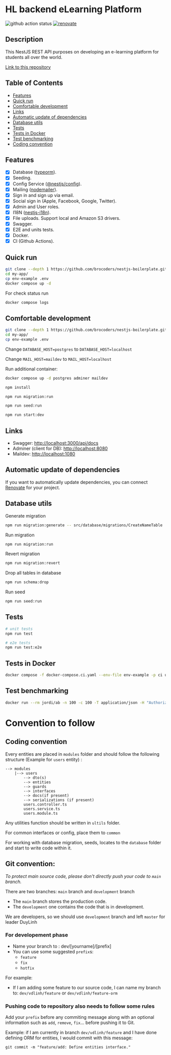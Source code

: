 # HL backend eLearning Platform

![github action status](https://github.com/brocoders/nestjs-boilerplate/actions/workflows/docker-e2e.yml/badge.svg)
[![renovate](https://img.shields.io/badge/renovate-enabled-%231A1F6C?logo=renovatebot)](https://app.renovatebot.com/dashboard)

## Description <!-- omit in toc -->

This NestJS REST API purposes on developing an e-learning platform for students all over the world.

[Link to this repository](https://github.com/baole1998/Odin-eLearning-BE-JS)

## Table of Contents <!-- omit in toc -->

- [Features](#features)
- [Quick run](#quick-run)
- [Comfortable development](#comfortable-development)
- [Links](#links)
- [Automatic update of dependencies](#automatic-update-of-dependencies)
- [Database utils](#database-utils)
- [Tests](#tests)
- [Tests in Docker](#tests-in-docker)
- [Test benchmarking](#test-benchmarking)
- [Coding convention](#coding-convention)

## Features

- [x] Database ([typeorm](https://www.npmjs.com/package/typeorm)).
- [x] Seeding.
- [x] Config Service ([@nestjs/config](https://www.npmjs.com/package/@nestjs/config)).
- [x] Mailing ([nodemailer](https://www.npmjs.com/package/nodemailer)).
- [x] Sign in and sign up via email.
- [x] Social sign in (Apple, Facebook, Google, Twitter).
- [x] Admin and User roles.
- [x] I18N ([nestjs-i18n](https://www.npmjs.com/package/nestjs-i18n)).
- [x] File uploads. Support local and Amazon S3 drivers.
- [x] Swagger.
- [x] E2E and units tests.
- [x] Docker.
- [x] CI (Github Actions).

## Quick run

```bash
git clone --depth 1 https://github.com/brocoders/nestjs-boilerplate.git my-app
cd my-app/
cp env-example .env
docker compose up -d
```

For check status run

```bash
docker compose logs
```

## Comfortable development

```bash
git clone --depth 1 https://github.com/brocoders/nestjs-boilerplate.git my-app
cd my-app/
cp env-example .env
```

Change `DATABASE_HOST=postgres` to `DATABASE_HOST=localhost`

Change `MAIL_HOST=maildev` to `MAIL_HOST=localhost`

Run additional container:

```bash
docker compose up -d postgres adminer maildev
```

```bash
npm install

npm run migration:run

npm run seed:run

npm run start:dev
```

## Links

- Swagger: <http://localhost:3000/api/docs>
- Adminer (client for DB): <http://localhost:8080>
- Maildev: <http://localhost:1080>

## Automatic update of dependencies

If you want to automatically update dependencies, you can connect [Renovate](https://github.com/marketplace/renovate) for your project.

## Database utils

Generate migration

```bash
npm run migration:generate -- src/database/migrations/CreateNameTable
```

Run migration

```bash
npm run migration:run
```

Revert migration

```bash
npm run migration:revert
```

Drop all tables in database

```bash
npm run schema:drop
```

Run seed

```bash
npm run seed:run
```

## Tests

```bash
# unit tests
npm run test

# e2e tests
npm run test:e2e
```

## Tests in Docker

```bash
docker compose -f docker-compose.ci.yaml --env-file env-example -p ci up --build --exit-code-from api && docker compose -p ci rm -svf
```

## Test benchmarking

```bash
docker run --rm jordi/ab -n 100 -c 100 -T application/json -H "Authorization: Bearer USER_TOKEN" -v 2 http://<server_ip>:3000/api/v1/users
```

# Convention to follow

## Coding convention

Every entities are placed in `modules` folder and should follow the following structure (Example for `users` entity) :

```
--> modules
    |--> users
        --> dto(s)
        --> entities
        --> guards
        --> interfaces
        --> docs(if present)
        --> serializations (if present)
        users.controller.ts
        users.service.ts
        users.module.ts
```

Any utilities function should be written in `ultils` folder.

For common interfaces or config, place them to `common`

For working with database migration, seeds, locates to the `database` folder and start to write code within it.

## Git convention:

<i>To protect main source code, please don't directly push your code to `main` branch.</i>

There are two branches: `main` branch and `development` branch

- The `main` branch stores the production code.
- The `development` one contains the code that is in development.

We are developers, so we should use `development` branch and left `master` for leader DuyLinh

### For developement phase

- Name your branch to : dev/[yourname]/[prefix]
- You can use some suggested `prefix`s:
  - `feature`
  - `fix`
  - `hotfix`

For example:

- If I am adding some feature to our source code, I can name my branch to: `dev/vdlinh/feature` or `dev/vdlinh/feature-orm`

### Pushing code to repository also needs to follow some rules

Add your `prefix` before any commiting message along with an optional information such as `add`, `remove`, `fix`... before pushing it to Git.

Example: if I am currently in branch `dev/vdlinh/feature` and I have done defining ORM for entities, I would commit with this message:

`git commit -m "feature/add: Define entities interface."`
